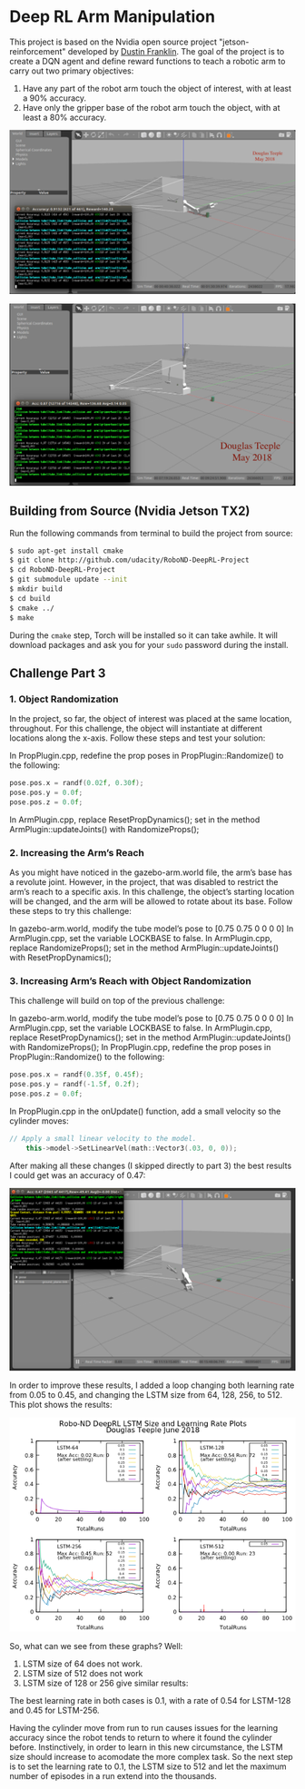 # Deep RL Arm Manipulation

This project is based on the Nvidia open source project "jetson-reinforcement" developed by [Dustin Franklin](https://github.com/dusty-nv). The goal of the project is to create a DQN agent and define reward functions to teach a robotic arm to carry out two primary objectives:

1. Have any part of the robot arm touch the object of interest, with at least a 90% accuracy.
2. Have only the gripper base of the robot arm touch the object, with at least a 80% accuracy.

![alt text](images/90Success.png "Objective One - 90% arm contact")

![alt text](images/Objective2-87.png "Objective Two - 80% gripper base contact")


## Building from Source (Nvidia Jetson TX2)

Run the following commands from terminal to build the project from source:

``` bash
$ sudo apt-get install cmake
$ git clone http://github.com/udacity/RoboND-DeepRL-Project
$ cd RoboND-DeepRL-Project
$ git submodule update --init
$ mkdir build
$ cd build
$ cmake ../
$ make
```

During the `cmake` step, Torch will be installed so it can take awhile. It will download packages and ask you for your `sudo` password during the install.

## Challenge Part 3

### 1. Object Randomization
In the project, so far, the object of interest was placed at the same location, throughout. For this challenge, the object will instantiate at different locations along the x-axis. Follow these steps and test your solution:

In PropPlugin.cpp, redefine the prop poses in PropPlugin::Randomize() to the following:

``` c++
pose.pos.x = randf(0.02f, 0.30f);
pose.pos.y = 0.0f;
pose.pos.z = 0.0f;
```

In ArmPlugin.cpp, replace ResetPropDynamics(); set in the method ArmPlugin::updateJoints() with RandomizeProps();

### 2. Increasing the Arm’s Reach
As you might have noticed in the gazebo-arm.world file, the arm’s base has a revolute joint. However, in the project, that was disabled to restrict the arm’s reach to a specific axis. In this challenge, the object’s starting location will be changed, and the arm will be allowed to rotate about its base. Follow these steps to try this challenge:

In gazebo-arm.world, modify the tube model’s pose to [0.75 0.75 0 0 0 0]
In ArmPlugin.cpp, set the variable LOCKBASE to false.
In ArmPlugin.cpp, replace RandomizeProps(); set in the method ArmPlugin::updateJoints() with ResetPropDynamics();

### 3. Increasing Arm’s Reach with Object Randomization
This challenge will build on top of the previous challenge:

In gazebo-arm.world, modify the tube model’s pose to [0.75 0.75 0 0 0 0]
In ArmPlugin.cpp, set the variable LOCKBASE to false.
In ArmPlugin.cpp, replace ResetPropDynamics(); set in the method ArmPlugin::updateJoints() with RandomizeProps();
In PropPlugin.cpp, redefine the prop poses in PropPlugin::Randomize() to the following:

``` c++
pose.pos.x = randf(0.35f, 0.45f);
pose.pos.y = randf(-1.5f, 0.2f);
pose.pos.z = 0.0f;
```
In PropPlugin.cpp in the onUpdate() function, add a small velocity so the cylinder moves:

``` c++
// Apply a small linear velocity to the model.
	this->model->SetLinearVel(math::Vector3(.03, 0, 0));
```

After making all these changes (I skipped directly to part 3) the best results I could get was an accuracy of 0.47:

![alt text](images/Challenge3-47.png "Challenge part 3 47% Accuracy")


In order to improve these results, I added a loop changing both learning rate from 0.05 to 0.45, and changing the LSTM size from 64, 128, 256, to 512. This plot shows the results:

![alt text](images/tuning.png "Challenge part 3 tuning")

So, what can we see from these graphs? Well:

1. LSTM size of 64 does not work.
2. LSTM size of 512 does not work
3. LSTM size of 128 or 256 give similar results:

The best learning rate in both cases is 0.1, with a rate of 0.54 for LSTM-128 and 0.45 for LSTM-256. 

Having the cylinder move from run to run causes issues for the learning accuracy since the robot tends to return to where it found the cylinder before. Instinctively, in order to learn in this new circumstance, the LSTM size should increase to acomodate the more complex task. So the next step is to set the learning rate to 0.1, the LSTM size to 512 and let the maximum number of episodes in a run extend into the thousands.



